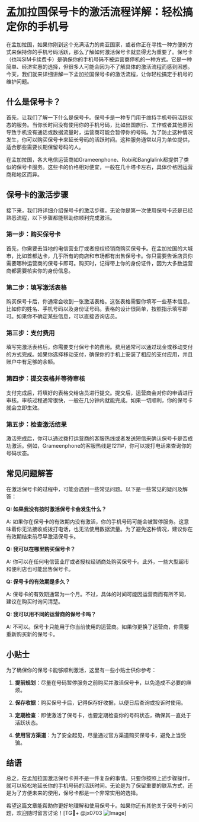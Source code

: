 # 孟加拉国保号卡的激活流程详解：轻松搞定你的手机号

在孟加拉国，如果你刚到这个充满活力的南亚国家，或者你正在寻找一种方便的方式来保持你的手机号码活跃，那么了解如何激活保号卡就显得尤为重要了。保号卡（也叫SIM卡续费卡）是确保你的手机号码不被运营商停机的一种方式。它是一种简单、经济实惠的选择，但很多人可能会因为不了解具体的激活流程而感到困惑。今天，我们就来详细讲解一下孟加拉国保号卡的激活流程，让你轻松搞定手机号的维护问题。

## 什么是保号卡？

首先，让我们了解一下什么是保号卡。保号卡是一种专门用于维持手机号码活跃状态的服务。当你长时间没有使用你的手机号码，比如出国旅行、工作或者其他原因导致手机没有通话或数据流量时，运营商可能会暂停你的号码。为了防止这种情况发生，你可以购买保号卡来延长号码的活跃时间。这种服务通常以月为单位提供，适合那些需要长期保留号码的人。

在孟加拉国，各大电信运营商如Grameenphone、Robi和Banglalink都提供了类似的保号卡服务。这些卡的价格相对便宜，一般在几十塔卡左右，具体价格因运营商和地区而异。

## 保号卡的激活步骤

接下来，我们将详细介绍保号卡的激活步骤。无论你是第一次使用保号卡还是已经熟悉流程，以下步骤都能帮助你顺利完成激活。

### 第一步：购买保号卡

首先，你需要去当地的电信营业厅或者授权经销商购买保号卡。在孟加拉国的大城市，比如首都达卡，几乎所有的商店和市场都有出售保号卡。你只需要告诉店员你需要哪种运营商的保号卡即可。购买时，记得带上你的身份证件，因为大多数运营商都需要核实你的身份信息。

### 第二步：填写激活表格

购买保号卡后，你通常会收到一张激活表格。这张表格需要你填写一些基本信息，比如你的姓名、手机号码以及身份证号码。表格的设计很简单，按照指示填写即可。如果你不确定某些信息，可以直接咨询店员。

### 第三步：支付费用

填写完激活表格后，你需要支付保号卡的费用。费用通常可以通过现金或移动支付的方式完成。如果你选择移动支付，确保你的手机上安装了相应的支付应用，并且账户中有足够的余额。

### 第四步：提交表格并等待审核

支付完成后，将填好的表格交给店员进行提交。提交后，运营商会对你的申请进行审核。审核过程通常很快，一般在几分钟内就能完成。如果一切顺利，你的保号卡就会立即生效。

### 第五步：检查激活结果

激活完成后，你可以通过拨打运营商的客服热线或者发送短信来确认保号卡是否成功激活。例如，Grameenphone的客服热线是*121*1#，你可以拨打电话来查询你的号码状态。

## 常见问题解答

在激活保号卡的过程中，可能会遇到一些常见问题。以下是一些常见的疑问及解答：

**Q: 如果我没有按时激活保号卡会发生什么？**

A: 如果你在保号卡的有效期内没有激活，你的手机号码可能会被暂停服务。这意味着你无法接收或拨打电话，也无法使用数据流量。为了避免这种情况，建议你在有效期结束前尽早激活保号卡。

**Q: 我可以在哪里购买保号卡？**

A: 你可以在任何电信营业厅或者授权经销商处购买保号卡。此外，一些大型超市和便利店也可能出售保号卡。

**Q: 保号卡的有效期是多久？**

A: 保号卡的有效期通常为一个月。不过，具体的时间可能因运营商而有所不同，建议在购买时询问清楚。

**Q: 我可以用不同的运营商的保号卡吗？**

A: 不可以。保号卡只能用于你当前使用的运营商。如果你更换了运营商，你需要重新购买新的保号卡。

## 小贴士

为了确保你的保号卡能够顺利激活，这里有一些小贴士供你参考：

1. **提前规划**：尽量在号码暂停服务之前购买并激活保号卡，以免造成不必要的麻烦。
   
2. **保存收据**：购买保号卡后，记得保存好收据，以便日后查询或投诉时使用。

3. **定期检查**：即使激活了保号卡，也要定期检查你的号码状态，确保其一直处于活跃状态。

4. **使用官方渠道**：为了安全起见，尽量通过官方渠道购买保号卡，避免上当受骗。

## 结语

总之，在孟加拉国激活保号卡并不是一件复杂的事情。只要你按照上述步骤操作，就可以轻松地延长你的手机号码的活跃时间。无论是为了保留重要的联系方式，还是为了方便未来的使用，保号卡都是一个非常实用的选择。

希望这篇文章能帮助你更好地理解和使用保号卡。如果你还有其他关于保号卡的问题，欢迎随时留言讨论！[TG💪+ @jx0703 ![Image](https://github.com/user-attachments/assets/dbca1d08-cadb-493c-b0ec-ad6f7a83f270)]